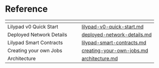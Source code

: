 # Reference



<table data-view="cards"><thead><tr><th></th><th data-hidden></th><th data-hidden></th><th data-hidden data-card-target data-type="content-ref"></th></tr></thead><tbody><tr><td>Lilypad v0 Quick Start</td><td></td><td></td><td><a href="../../../../lilypad-v0-reference-deprecated/lilypad-v0-quick-start.md">lilypad-v0-quick-start.md</a></td></tr><tr><td>Deployed Network Details</td><td></td><td></td><td><a href="deployed-network-details.md">deployed-network-details.md</a></td></tr><tr><td>Lilypad Smart Contracts</td><td></td><td></td><td><a href="lilypad-smart-contracts.md">lilypad-smart-contracts.md</a></td></tr><tr><td>Creating your own Jobs</td><td></td><td></td><td><a href="creating-your-own-jobs.md">creating-your-own-jobs.md</a></td></tr><tr><td>Architecture</td><td></td><td></td><td><a href="architecture.md">architecture.md</a></td></tr></tbody></table>
